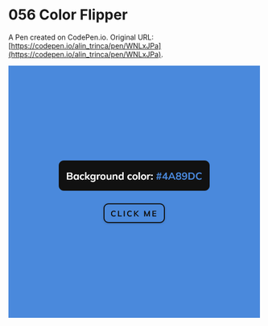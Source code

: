 # 056 Color Flipper

A Pen created on CodePen.io. Original URL: [https://codepen.io/alin_trinca/pen/WNLxJPa](https://codepen.io/alin_trinca/pen/WNLxJPa).

![Color Flipper Screenshot](color-flipper.png)

